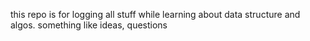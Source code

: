 this repo is for logging all stuff while learning about data structure and algos.
something like ideas, questions